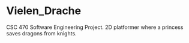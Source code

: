 # Vielen_Drache
CSC 470 Software Engineering Project. 2D platformer where a princess saves dragons from knights.
